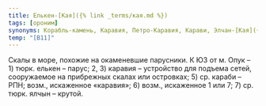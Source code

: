 ```yaml
---
title: Елькен-[Кая]({% link _terms/кая.md %})
tags: [ороним]
synonyms: Корабль-камень, Каравия, Петро-Каравия, Карави, Элчан-[Кая]({% link _terms/кая.md %}) Ялчан-[Кая]({% link _terms/кая.md %})
temp: "[В11]"
---
```


Скалы в море, похожие на окаменевшие парусники. К ЮЗ от м. Опук – 1) тюрк.
елькен – парус; 2, 3) каравия – устройство для подъема сетей, сооружаемое на
прибрежных скалах или островках; 5) ср. караби – РПН; возм., искаженное
«каравия»; 6) возм., искаженное 1 или 7; 7) ср. тюрк. ялчын – крутой.
